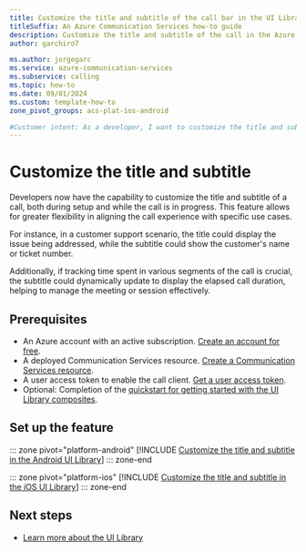 ```yaml
---
title: Customize the title and subtitle of the call bar in the UI Library
titleSuffix: An Azure Communication Services how-to guide
description: Customize the title and subtitle of the call in the Azure Communication Services UI Library.
author: garchiro7

ms.author: jorgegarc
ms.service: azure-communication-services
ms.subservice: calling
ms.topic: how-to 
ms.date: 09/01/2024
ms.custom: template-how-to
zone_pivot_groups: acs-plat-ios-android

#Customer intent: As a developer, I want to customize the title and subtitle of the call in the UI Library
---
```


# Customize the title and subtitle 

Developers now have the capability to customize the title and subtitle of a call, both during setup and while the call is in progress. This feature allows for greater flexibility in aligning the call experience with specific use cases.

For instance, in a customer support scenario, the title could display the issue being addressed, while the subtitle could show the customer's name or ticket number.

Additionally, if tracking time spent in various segments of the call is crucial, the subtitle could dynamically update to display the elapsed call duration, helping to manage the meeting or session effectively.

## Prerequisites

- An Azure account with an active subscription. [Create an account for free](https://azure.microsoft.com/free/?WT.mc_id=A261C142F).
- A deployed Communication Services resource. [Create a Communication Services resource](../../quickstarts/create-communication-resource.md).
- A user access token to enable the call client. [Get a user access token](../../quickstarts/access-tokens.md).
- Optional: Completion of the [quickstart for getting started with the UI Library composites](../../quickstarts/ui-library/get-started-composites.md).

## Set up the feature

::: zone pivot="platform-android"
[!INCLUDE [Customize the title and subtitle in the Android UI Library](./includes/setup-title-subtitle/android.md)]
::: zone-end

::: zone pivot="platform-ios"
[!INCLUDE [Customize the title and subtitle in the iOS UI Library](./includes/setup-title-subtitle/ios.md)]
::: zone-end

## Next steps

- [Learn more about the UI Library](../../concepts/ui-library/ui-library-overview.md)
